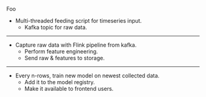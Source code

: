 Foo

- Multi-threaded feeding script for timeseries input.
    - Kafka topic for raw data.

---

- Capture raw data with Flink pipeline from kafka.
    - Perform feature engineering.
    - Send raw & features to storage.

---

- Every n-rows, train new model on newest collected data.
    - Add it to the model registry.
    - Make it available to frontend users.

